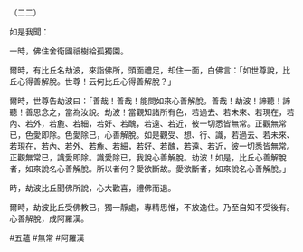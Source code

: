 （二二）

如是我聞：

一時，佛住舍衛國祇樹給孤獨園。

爾時，有比丘名劫波，來詣佛所，頭面禮足，却住一面，白佛言：「如世尊說，比丘心得善解脫。世尊！云何比丘心得善解脫？」

爾時，世尊告劫波曰：「善哉！善哉！能問如來心善解脫。善哉！劫波！諦聽！諦聽！善思念之，當為汝說。劫波！當觀知諸所有色，若過去、若未來、若現在，若內、若外，若麁、若細，若好、若醜，若遠、若近，彼一切悉皆無常。正觀無常已，色愛即除。色愛除已，心善解脫。如是觀受、想、行、識，若過去、若未來、若現在，若內、若外、若麁、若細，若好、若醜，若遠、若近，彼一切悉皆無常。正觀無常已，識愛即除。識愛除已，我說心善解脫。劫波！如是，比丘心善解脫者，如來說名心善解脫。所以者何？愛欲斷故。愛欲斷者，如來說名心善解脫。」

時，劫波比丘聞佛所說，心大歡喜，禮佛而退。

爾時，劫波比丘受佛教已，獨一靜處，專精思惟，不放逸住。乃至自知不受後有。心善解脫，成阿羅漢。




#五蘊
#無常
#阿羅漢
